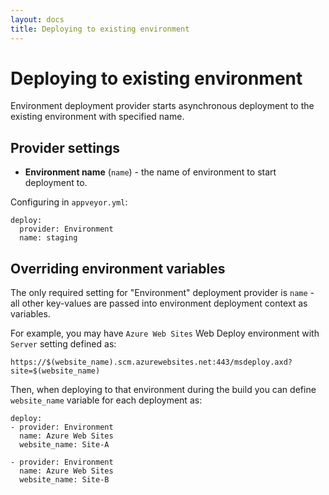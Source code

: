 ```yaml
---
layout: docs
title: Deploying to existing environment
---
```


# Deploying to existing environment

Environment deployment provider starts asynchronous deployment to the existing environment with specified name.

## Provider settings

* **Environment name** (`name`) - the name of environment to start deployment to.

Configuring in `appveyor.yml`:

    deploy:
      provider: Environment
      name: staging

## Overriding environment variables

The only required setting for "Environment" deployment provider is `name` - all other key-values are passed into environment deployment context as variables.

For example, you may have `Azure Web Sites` Web Deploy environment with `Server` setting defined as:

    https://$(website_name).scm.azurewebsites.net:443/msdeploy.axd?site=$(website_name)

Then, when deploying to that environment during the build you can define `website_name` variable for each deployment as:

    deploy:
    - provider: Environment
      name: Azure Web Sites
      website_name: Site-A

    - provider: Environment
      name: Azure Web Sites
      website_name: Site-B